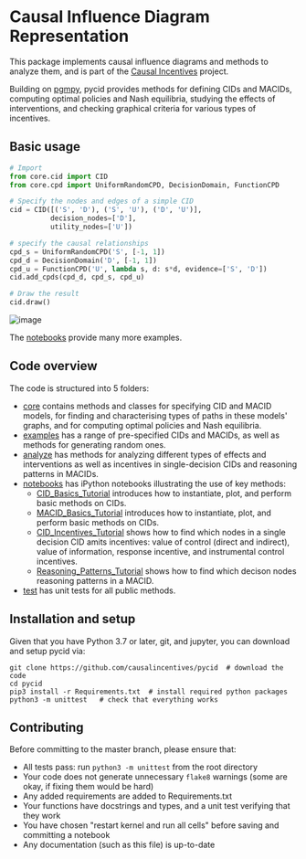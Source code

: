 # Causal Influence Diagram Representation

This package implements causal influence diagrams and methods to analyze them, and is part of the
[Causal Incentives](https://causalincentives.com) project.

Building on [pgmpy](https://pgmpy.org/), pycid provides methods for 
defining CIDs and MACIDs, 
computing optimal policies and Nash equilibria,
studying the effects of interventions, and
checking graphical criteria for various types of incentives. 

## Basic usage

```python
# Import
from core.cid import CID
from core.cpd import UniformRandomCPD, DecisionDomain, FunctionCPD

# Specify the nodes and edges of a simple CID
cid = CID([('S', 'D'), ('S', 'U'), ('D', 'U')],
          decision_nodes=['D'],
          utility_nodes=['U'])

# specify the causal relationships
cpd_s = UniformRandomCPD('S', [-1, 1])
cpd_d = DecisionDomain('D', [-1, 1])
cpd_u = FunctionCPD('U', lambda s, d: s*d, evidence=['S', 'D'])
cid.add_cpds(cpd_d, cpd_s, cpd_u)

# Draw the result
cid.draw()
```

![image](./image.png "")

The [notebooks](./notebooks) provide many more examples.

## Code overview

The code is structured into 5 folders:
* [core](./core) contains methods and classes for specifying CID and MACID models, 
  for finding and characterising types of paths in these models' graphs, and for 
  computing optimal policies and Nash equilibria.
* [examples](./examples) has a range of pre-specified CIDs and MACIDs, 
  as well as methods for generating random ones.
* [analyze](./analyze) has methods for analyzing different types of effects and interventions
as well as incentives in single-decision CIDs and reasoning patterns in MACIDs.
* [notebooks](./notebooks) has iPython notebooks illustrating the use of key methods:
  * [CID_Basics_Tutorial](./notebooks/CID_Basics_Tutorial) introduces how to instantiate, plot,
  and perform basic methods on CIDs.
  * [MACID_Basics_Tutorial](./notebooks/CID_Basics_Tutorial) introduces how to instantiate, plot,
  and perform basic methods on CIDs.
  * [CID_Incentives_Tutorial](./notebooks/CID_Incentives_Tutorial) shows how to find which nodes
  in a single decision CID amits incentives: value of control (direct and indirect), value of information, response incentive, and instrumental control incentives.
  * [Reasoning_Patterns_Tutorial](./notebooks/CID_Incentives_Tutorial) shows how to find which decison nodes
  reasoning patterns in a MACID.
* [test](./test) has unit tests for all public methods.

## Installation and setup

Given that you have Python 3.7 or later, git, and jupyter, 
you can download and setup pycid via:

```shell
git clone https://github.com/causalincentives/pycid  # download the code
cd pycid
pip3 install -r Requirements.txt  # install required python packages
python3 -m unittest   # check that everything works
```

## Contributing

Before committing to the master branch, please ensure that:
* All tests pass: run `python3 -m unittest` from the root directory
* Your code does not generate unnecessary `flake8` warnings 
  (some are okay, if fixing them would be hard)
* Any added requirements are added to Requirements.txt
* Your functions have docstrings and types, and a unit test verifying that they work
* You have chosen "restart kernel and run all cells" before saving and committing a notebook
* Any documentation (such as this file) is up-to-date